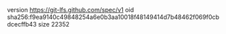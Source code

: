 version https://git-lfs.github.com/spec/v1
oid sha256:f9ea9140c49848254a6e0b3aa10018f48149414d7b48462f069f0cbdcecffb43
size 22352
